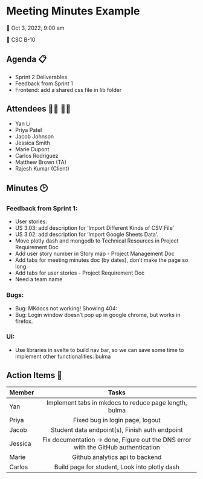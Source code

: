 # Meeting Minutes Example

📆 Oct 3, 2022, 9:00 am

📍 CSC B-10

## Agenda 📋

- Sprint 2 Deliverables
- Feedback from Sprint 1
- Frontend: add a shared css file in lib folder 

## Attendees 👩‍💻 🧑‍💻

- Yan Li
- Priya Patel
- Jacob Johnson
- Jessica Smith
- Marie Dupont
- Carlos Rodriguez
- Matthew Brown (TA)
- Rajesh Kumar (Client)

## Minutes 🕑
### Feedback from Sprint 1: 

- User stories:
 - US 3.03: add description for ‘Import Different Kinds of CSV File’
 - US 3.02: add description for ‘Import Google Sheets Data’.
- Move plotly dash and mongodb to Technical Resources in Project Requirement Doc
- Add user story number in Story map - Project Management Doc
- Add tabs for meeting minutes doc (by dates), don’t make the page so long 
- Add tabs for user stories - Project Requirement Doc
- Need a team name 

### Bugs:

- Bug: MKdocs not working! Showing 404:
- Bug: Login window doesn’t pop up in google chrome, but works in firefox. 

### UI: 

- Use libraries in svelte to build nav bar, so we can save some time to implement other functionalities: bulma

## Action Items 🧾

| Member  |                                       Tasks                                        |
| ------- | :--------------------------------------------------------------------------------: |
| Yan     |               Implement tabs in mkdocs to reduce page length, bulma                |
| Priya   |                          Fixed bug in login page, logout                           |
| Jacob   |                   Student data endpoint(s), Finish auth endpoint                   |
| Jessica | Fix documentation -> done, Figure out the DNS error with the GitHub authentication |
| Marie   |                          Github analytics api to backend                           |
| Carlos  |                   Build page for student, Look into plotly dash                    |